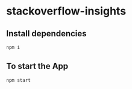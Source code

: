 # stackoverflow-insights

## Install dependencies

```bash
npm i
```

## To start the App

```bash
npm start
```
